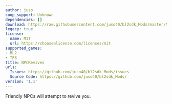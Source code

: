 ```yaml
---
author: juso
coop_support: Unknown
dependencies: []
download: https://raw.githubusercontent.com/juso40/bl2sdk_Mods/master/NPCRevives/NPCRevives.zip
legacy: true
license:
  name: MIT
  url: https://choosealicense.com/licenses/mit
supported_games:
- BL2
- TPS
title: NPCRevives
urls:
  Issues: https://github.com/juso40/bl2sdk_Mods/issues
  Source Code: https://github.com/juso40/bl2sdk_Mods/
version: '1.1'
---
```

Friendly NPCs will attempt to revive you.